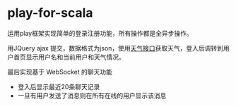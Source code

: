 # play-for-scala
运用play框架实现简单的登录注册功能，所有操作都是全异步操作。

用JQuery ajax 提交，数据格式为json，使用[天气接口](http://api.openweathermap.org/data/2.5/weather?q=Hangzhou&APPID=db9fe8bd7dd365794a091c26e9b7d2c5)获取天气，登入后调转到用户首页显示用户名和当前用户和天气情况。

最后实现基于 WebSocket 的聊天功能

+ 登入后显示最近20条聊天记录
+ 一旦有用户发送了消息则在所有在线的用户显示该消息


